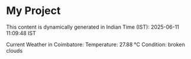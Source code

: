 # My Project

This content is dynamically generated in Indian Time (IST): 2025-06-11 11:09:48 IST


Current Weather in Coimbatore:
Temperature: 27.88 °C
Condition: broken clouds
